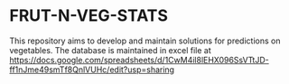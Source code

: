 # FRUT-N-VEG-STATS
This repository aims to develop and maintain solutions for predictions on vegetables.
The database is maintained in excel file at https://docs.google.com/spreadsheets/d/1CwM4il8lEHX096SsVTtJD-ff1nJme49smTf8QnlVUHc/edit?usp=sharing
